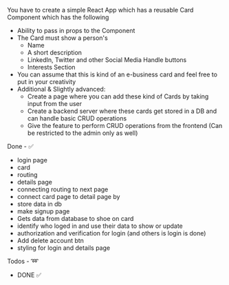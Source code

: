 You have to create a simple React App which has a reusable Card Component which has the following
 - Ability to pass in props to the Component
 - The Card must show a person's
    - Name
    - A short description
    - LinkedIn, Twitter and other Social Media Handle buttons
    - Interests Section
 - You can assume that this is kind of an e-business card and feel free to put in your creativity
 - Additional & Slightly advanced:
    - Create a page where you can add these kind of Cards by taking input from the user
    - Create a backend server where these cards get stored in a DB and can handle basic CRUD operations
    - Give the feature to perform CRUD operations from the frontend (Can be restricted to the admin only as well)


Done - ✅
   - login page
   - card
   - routing
   - details page
   - connecting routing to next page
   - connect card page to detail page by
   - store data in db 
   - make signup page
   - Gets data from database to shoe on card
   - identify who loged in and use their data to show or update
   - authorization and verification for login (and others is login is done)
   - Add delete account btn
   - styling for login and details page

Todos - ➿
   - DONE ✅